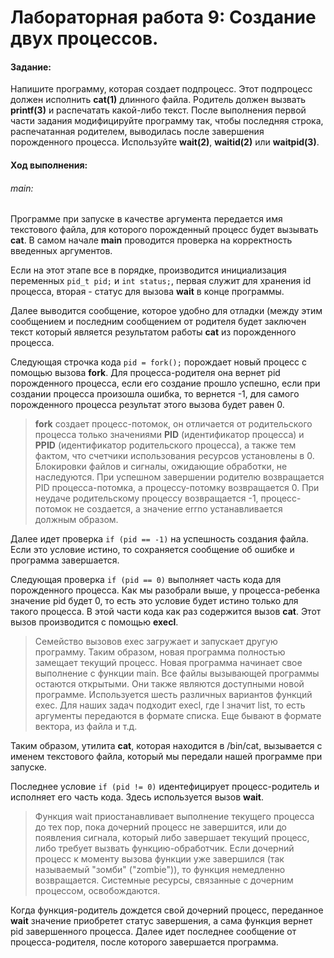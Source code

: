 # Лабораторная работа 9: Создание двух процессов.
#### Задание:
Напишите программу, которая создает подпроцесс. Этот подпроцесс должен исполнить **cat(1)** длинного файла. Родитель должен вызвать **printf(3)** и распечатать какой-либо текст. После выполнения первой части задания модифицируйте программу так, чтобы последняя строка, распечатанная родителем, выводилась после завершения порожденного процесса. Используйте **wait(2)**, **waitid(2)** или **waitpid(3)**.

#### Ход выполнения:

###### main:
Программе при запуске в качестве аргумента передается имя текстового файла, для которого порожденный процесс будет вызывать **cat**. В самом начале **main** проводится проверка на корректность введенных аргументов.

Если на этот этапе все в порядке, производится инициализация переменных ```pid_t pid;``` и ```int status;```, первая служит для хранения id процесса, вторая - статус для вызова **wait** в конце программы.

Далее выводится сообщение, которое удобно для отладки (между этим сообщением и последним сообщением от родителя будет заключен текст который является результатом работы **cat** из порожденного процесса.

Следующая строчка кода ```pid = fork();``` порождает новый процесс с помощью вызова **fork**. Для процесса-родителя она вернет pid порожденного процесса, если его создание прошло успешно, если при создании процесса произошла ошибка, то вернется -1, для самого порожденного процесса результат этого вызова будет равен 0.

> **fork** создает процесс-потомок, он отличается от родительского процесса только значениями **PID** (идентификатор процесса) и **PPID** (идентификатор родительского процесса), а также тем фактом, что счетчики использования ресурсов установлены в 0. Блокировки файлов и сигналы, ожидающие обработки, не наследуются.
 При успешном завершении родителю возвращается PID процесса-потомка, а процессу-потомку возвращается 0. При неудаче родительскому процессу возвращается -1, процесс-потомок не создается, а значение errno устанавливается должным образом.

 Далее идет проверка ```if (pid == -1)``` на успешность создания файла. Если это условие истино, то сохраняется сообщение об ошибке и программа завершается.

 Следующая проверка ```if (pid == 0)``` выполняет часть кода для порожденного процесса. Как мы разобрали выше, у процесса-ребенка значение pid будет 0, то есть это условие будет истино только для такого процесса. В этой части кода как раз содержится вызов **cat**. Этот вызов производится с помощью **execl**.

> Семейство вызовов exec загружает и запускает другую программу. Таким образом, новая программа полностью замещает текущий процесс. Новая программа начинает свое выполнение с функции main. Все файлы вызывающей программы остаются открытыми. Они также являются доступными новой программе. Используется шесть различных вариантов функций exec. Для наших задач подходит execl, где l значит list, то есть аргументы передаются в формате списка. Еще бывают в формате вектора, из файла и т.д.

Таким образом, утилита **cat**, которая находится в /bin/cat, вызывается с именем текстового файла, который мы передали нашей программе при запуске.

Последнее условие ```if (pid != 0)``` идентефицирует процесс-родитель и исполняет его часть кода. Здесь используется вызов **wait**.

> Функция wait приостанавливает выполнение текущего процесса до тех пор, пока дочерний процесс не завершится, или до появления сигнала, который либо завершает текущий процесс, либо требует вызвать функцию-обработчик. Если дочерний процесс к моменту вызова функции уже завершился (так называемый "зомби" ("zombie")), то функция немедленно возвращается. Системные ресурсы, связанные с дочерним процессом, освобождаются.

Когда функция-родитель дождется свой дочерний процесс, переданное **wait** значение приобретет статус завершения, а сама функция вернет pid завершенного процесса. Далее идет последнее сообщение от процесса-родителя, после которого завершается программа.
